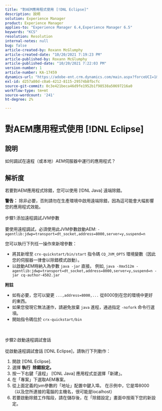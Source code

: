 ```yaml
---
title: "對AEM應用程式使用 [!DNL Eclipse]"
description: 說明
solution: Experience Manager
product: Experience Manager
applies-to: "Experience Manager 6.4,Experience Manager 6.5"
keywords: "KCS"
resolution: Resolution
internal-notes: null
bug: false
article-created-by: Roxann McGlumphy
article-created-date: "10/20/2021 7:19:23 PM"
article-published-by: Roxann McGlumphy
article-published-date: "10/20/2021 7:22:03 PM"
version-number: 1
article-number: KA-17459
dynamics-url: "https://adobe-ent.crm.dynamics.com/main.aspx?forceUCI=1&pagetype=entityrecord&etn=knowledgearticle&id=6d81c49c-da31-ec11-b6e5-000d3a5ba97a"
exl-id: d257a80d-c0a6-4212-8115-29574b8fbcfc
source-git-commit: 0c3e421beca46d9fe1952b1f98538a50697216a0
workflow-type: tm+mt
source-wordcount: '241'
ht-degree: 2%

---
```


# 對AEM應用程式使用 [!DNL Eclipse]

## 說明


如何調試在遠程（或本地）AEM伺服器中運行的應用程式？


## 解析度


若要對AEM應用程式除錯，您可以使用 [!DNL Java] 遠端除錯。

<b>警告：</b> 除非必要，否則請勿在生產環境中啟用遠端除錯，因為這可能會大幅影響您的應用程式效能。
<br><br>步驟1:添加遠程調試JVM參數<br><br>
要使用遠程調試，必須使用此JVM參數啟動AEM:
`-agentlib:jdwp=transport=dt_socket,address=8000,server=y,suspend=n`

您可以執行下列任一操作來新增參數：

- 將其新增至 `crx-quickstart/bin/start` 指令碼 `CQ_JVM_OPTS` 環境變數（因此您的伺服器一律會以除錯模式啟動）。
- 以啟動AEM時納入為參數 `java -jar` 直接。 例如, `java -Xmx512m -agentlib:jdwp=transport=dt_socket,address=8000,server=y,suspend=n -jar cq-author-4502.jar`


<b>附註</b>

- 如有必要，您可以變更 `...,address=8000,...` 從8000到在您的環境中更好的東西。
- 如果您發現它無法運作，請避免放棄 `java` 進程，通過指定 `-nofork` 命令行選項。
- 開始指令碼位於 `crx-quickstart/bin`

<br><br>步驟2:啟動遠程調試會話<br><br>
從啟動遠程調試會話 [!DNL Eclipse]，請執行下列動作：

1. 開啟 [!DNL Eclipse].
2. 選擇 <b>執行</b>  <b>除錯設定。</b>
3. 按一下右鍵「遠程」 [!DNL Java] 應用程式並選擇「新建」。
4. 在「專案」下選取AEM專案。
5. 從上面定義的jvm參數的「地址」配置中鍵入埠。 在示例中，它是埠8000（以及您所連接的電腦的主機名，很可能是localhost）
6. 若要啟動除錯工作階段，請在儲存後，在「除錯設定」畫面中按兩下您的新設定。
